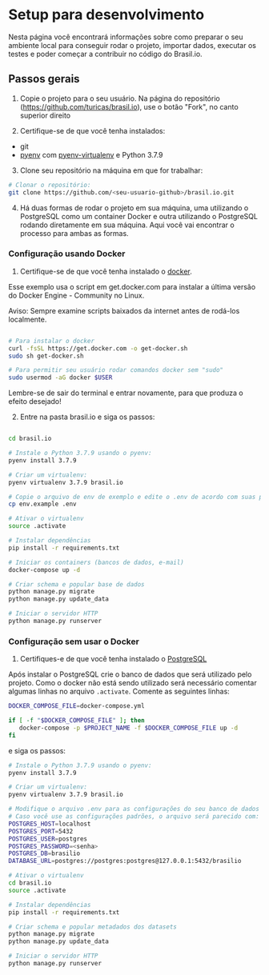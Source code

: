 # Setup para desenvolvimento

Nesta página você encontrará informações sobre como preparar o seu ambiente local para conseguir rodar o projeto, importar dados, executar os testes e poder começar a contribuir no código do Brasil.io.

## Passos gerais

1. Copie o projeto para o seu usuário. Na página do repositório (<https://github.com/turicas/brasil.io>), use o botão "Fork", no canto superior direito

2. Certifique-se de que você tenha instalados:

- git
- [pyenv](https://github.com/pyenv/pyenv) com
  [pyenv-virtualenv](https://github.com/pyenv/pyenv-virtualenv) e Python 3.7.9

3. Clone seu repositório na máquina em que for trabalhar:

```bash
# Clonar o repositório:
git clone https://github.com/<seu-usuario-github>/brasil.io.git
```

4. Há duas formas de rodar o projeto em sua máquina, uma utilizando o PostgreSQL como um container Docker e outra utilizando o PostgreSQL rodando diretamente em sua máquina. Aqui você vai encontrar o processo para ambas as formas.

### Configuração usando Docker

1. Certifique-se de que você tenha instalado o [docker](https://www.docker.com/).

Esse exemplo usa o script em get.docker.com para instalar a última versão do Docker Engine - Community no Linux.

Aviso: Sempre examine scripts baixados da internet antes de rodá-los localmente.

```bash

# Para instalar o docker
curl -fsSL https://get.docker.com -o get-docker.sh
sudo sh get-docker.sh

# Para permitir seu usuário rodar comandos docker sem "sudo"
sudo usermod -aG docker $USER

```

Lembre-se de sair do terminal e entrar novamente, para que produza o efeito desejado!

2. Entre na pasta brasil.io e siga os passos:

```bash

cd brasil.io

# Instale o Python 3.7.9 usando o pyenv:
pyenv install 3.7.9

# Criar um virtualenv:
pyenv virtualenv 3.7.9 brasil.io

# Copie o arquivo de env de exemplo e edite o .env de acordo com suas preferências
cp env.example .env

# Ativar o virtualenv
source .activate

# Instalar dependências
pip install -r requirements.txt

# Iniciar os containers (bancos de dados, e-mail)
docker-compose up -d

# Criar schema e popular base de dados
python manage.py migrate
python manage.py update_data

# Iniciar o servidor HTTP
python manage.py runserver
```

### Configuração sem usar o Docker

1. Certifiques-e de que você tenha instalado o [PostgreSQL](https://www.postgresql.org/)

Após instalar o PostgreSQL crie o banco de dados que será utilizado pelo
projeto. Como o docker não está sendo utilizado será necessário comentar
algumas linhas no arquivo `.activate`. Comente as seguintes linhas:

```bash
DOCKER_COMPOSE_FILE=docker-compose.yml

if [ -f "$DOCKER_COMPOSE_FILE" ]; then
   docker-compose -p $PROJECT_NAME -f $DOCKER_COMPOSE_FILE up -d
fi
```

e siga os passos:

```bash
# Instale o Python 3.7.9 usando o pyenv:
pyenv install 3.7.9

# Criar um virtualenv:
pyenv virtualenv 3.7.9 brasil.io

# Modifique o arquivo .env para as configurações do seu banco de dados
# Caso você use as configurações padrões, o arquivo será parecido com:
POSTGRES_HOST=localhost
POSTGRES_PORT=5432
POSTGRES_USER=postgres
POSTGRES_PASSWORD=<senha>
POSTGRES_DB=brasilio
DATABASE_URL=postgres://postgres:postgres@127.0.0.1:5432/brasilio

# Ativar o virtualenv
cd brasil.io
source .activate

# Instalar dependências
pip install -r requirements.txt

# Criar schema e popular metadados dos datasets
python manage.py migrate
python manage.py update_data

# Iniciar o servidor HTTP
python manage.py runserver
```

